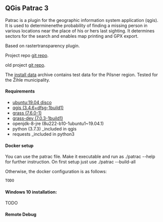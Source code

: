 QGis Patrac 3
------
Patrac is a plugin for the geographic information system application (qgis). 
It is used to determinenethe probability of finding a missing person in various
locations near the place of his or hers last sighting. 
It determines sectors for the search and enables map printing and GPX export. 

Based on rastertransparency plugin.

Project repo [git repo](https://github.com/ruz76/qgis_patrac_3).

old project [git repo](https://github.com/ruz76/qgis_patrac/).

The [install data](http://gisak.vsb.cz/patrac/qgis/install.zip) archive contains test data for the Pilsner region. Tested for the Žihle municipality.

#### Requirements
- [ubuntu:19.04 disco](https://hub.docker.com/_/ubuntu)
- [qgis (3.4.6+dfsg-1build1)](https://packages.ubuntu.com/disco/qgis)
- [grass (7.6.0-1)](https://packages.ubuntu.com/disco/grass)
- [grass-dev (7.0.3-1build1)](https://packages.ubuntu.com/disco/grass-dev)
- openjdk-8-jre (8u222-b10-1ubuntu1~19.04.1)
- python (3.7.3) _included in qgis
- requests _included in python3

#### Docker setup

You can use the patrac file. Make it executable and run
as ./patrac --help for further instruction. On first setup just
use ./patrac --build-all

Otherwise, the docker configuration is as follows:

```bash
TODO
```
#### Windows 10 installation:
TODO


#### Remote Debug